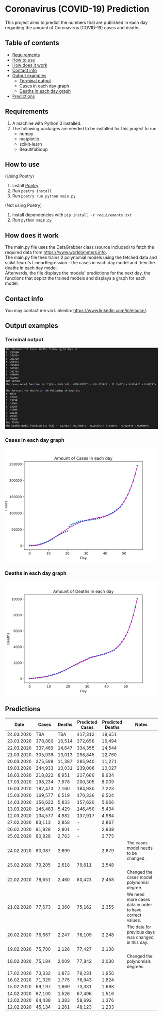 # Coronavirus (COVID-19) Prediction
This project aims to predict the numbers that are published in each day regarding the amount of Coronavirus (COVID-19) cases and deaths.

## Table of contents
- [Requirements](#requirements)
- [How to use](#how-to-use)
- [How does it work](#how-does-it-work)
- [Contact info](#contact-info)
- [Output examples](#output-examples)
    * [Terminal output](#terminal-output)
    * [Cases in each day graph](#cases-in-each-day-graph)
    * [Deaths in each day graph](#deaths-in-each-day-graph)
- [Predictions](#predictions)

## Requirements
1. A machine with Python 3 installed.
2. The following packages are needed to be installed for this project to run:
    - numpy
    - matplotlib
    - scikit-learn
    - BeautifulSoup

## How to use
(Using Poetry)
1. Install [Poetry](https://python-poetry.org/)
2. Run `poetry install`
3. Run `poetry run python main.py`

(Not using Poetry)
1. Install dependencies with `pip install -r requirements.txt`
2. Run `python main.py`

## How does it work
The main.py file uses the DataGrabber class (source included) to fetch the required data from https://www.worldometers.info.  
The main.py file then trains 2 polynomial models using the fetched data and scikit-learn's LinearRegression - the cases in each day model and then the deaths in each day model.  
Afterwards, the file displays the models' predictions for the next day, the functions that depict the trained models and displays a graph for each model.

## Contact info
You may contact me via Linkedin: https://www.linkedin.com/in/eladcn/.

## Output examples
### Terminal output
![Terminal output](/outputs/terminal.png)

### Cases in each day graph
![Cases in each day graph](/outputs/cases_in_each_day.svg)

### Deaths in each day graph
![Deaths in each day graph](/outputs/deaths_in_each_day.svg)

## Predictions
| Date       | Cases   | Deaths | Predicted Cases | Predicted Deaths | Notes                                                    |
| ---------- | ------- | ------ | --------------- | ---------------- | -------------------------------------------------------- |
| 24.03.2020 | TBA     | TBA    | 417,312         | 18,651           |                                                          |
| 23.03.2020 | 378,860 | 16,514 | 372,656         | 16,494           |                                                          |
| 22.03.2020 | 337,469 | 14,647 | 334,355         | 14,544           |                                                          |
| 21.03.2020 | 305,036 | 13,013 | 298,845         | 12,760           |                                                          |
| 20.03.2020 | 275,598 | 11,387 | 265,940         | 11,271           |                                                          |
| 19.03.2020 | 244,933 | 10,031 | 239,006         | 10,027           |                                                          |
| 18.03.2020 | 218,822 | 8,951  | 217,680         | 8,934            |                                                          |
| 17.03.2020 | 198,234 | 7,978  | 200,305         | 8,009            |                                                          |
| 16.03.2020 | 182,473 | 7,160  | 184,930         | 7,223            |                                                          |
| 15.03.2020 | 169,577 | 6,519  | 170,336         | 6,504            |                                                          |
| 14.03.2020 | 156,622 | 5,833  | 157,620         | 5,966            |                                                          |
| 13.03.2020 | 145,483 | 5,429  | 146,450         | 5,434            |                                                          |
| 12.03.2020 | 134,577 | 4,982  | 137,917         | 4,984            |                                                          |
| 27.02.2020 | 83,113  | 2,858  | -               | 2,867            |                                                          |
| 26.02.2020 | 81,828  | 2,801  | -               | 2,839            |                                                          |
| 25.02.2020 | 80,828  | 2,763  | -               | 2,775            |                                                          |
| 24.02.2020 | 80,087  | 2,699  | -               | 2,679            | The cases model needs to be changed.                     |
| 23.02.2020 | 79,205  | 2,618  | 79,611          | 2,548            |                                                          |
| 22.02.2020 | 78,651  | 2,460  | 80,423          | 2,458            | Changed the cases model polynomial degree.               |
| 21.02.2020 | 77,673  | 2,360  | 75,162          | 2,355            | We need more cases data in order to have correct values. |
| 20.02.2020 | 76,667  | 2,247  | 76,109          | 2,248            | The data for previous days was changed in this day.      |
| 19.02.2020 | 75,700  | 2,126  | 77,427          | 2,138            |                                                          |
| 18.02.2020 | 75,184  | 2,009  | 77,842          | 2,030            | Changed the polynomials degrees.                         |
| 17.02.2020 | 73,332  | 1,873  | 79,231          | 1,956            |                                                          |
| 16.02.2020 | 71,329  | 1,775  | 76,943          | 1,824            |                                                          |
| 15.02.2020 | 69,197  | 1,669  | 73,331          | 1,668            |                                                          |
| 14.02.2020 | 67,100  | 1,526  | 67,496          | 1,516            |                                                          |
| 13.02.2020 | 64,438  | 1,383  | 58,692          | 1,376            |                                                          |
| 12.02.2020 | 45,134  | 1,261  | 48,123          | 1,233            |                                                          |
